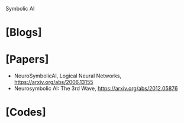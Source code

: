 Symbolic AI

# [Blogs]

# [Papers]
+ NeuroSymbolicAI, Logical Neural Networks, https://arxiv.org/abs/2006.13155 
+ Neurosymbolic AI: The 3rd Wave, https://arxiv.org/abs/2012.05876

# [Codes]




